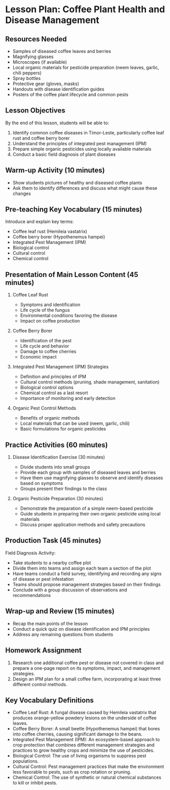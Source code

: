 # Lesson Plan: Coffee Plant Health and Disease Management

## Resources Needed
- Samples of diseased coffee leaves and berries
- Magnifying glasses
- Microscopes (if available)
- Local organic materials for pesticide preparation (neem leaves, garlic, chili peppers)
- Spray bottles
- Protective gear (gloves, masks)
- Handouts with disease identification guides
- Posters of the coffee plant lifecycle and common pests

## Lesson Objectives
By the end of this lesson, students will be able to:
1. Identify common coffee diseases in Timor-Leste, particularly coffee leaf rust and coffee berry borer
2. Understand the principles of integrated pest management (IPM)
3. Prepare simple organic pesticides using locally available materials
4. Conduct a basic field diagnosis of plant diseases

## Warm-up Activity (10 minutes)
- Show students pictures of healthy and diseased coffee plants
- Ask them to identify differences and discuss what might cause these changes

## Pre-teaching Key Vocabulary (15 minutes)
Introduce and explain key terms:
- Coffee leaf rust (Hemileia vastatrix)
- Coffee berry borer (Hypothenemus hampei)
- Integrated Pest Management (IPM)
- Biological control
- Cultural control
- Chemical control

## Presentation of Main Lesson Content (45 minutes)
1. Coffee Leaf Rust
   - Symptoms and identification
   - Life cycle of the fungus
   - Environmental conditions favoring the disease
   - Impact on coffee production

2. Coffee Berry Borer
   - Identification of the pest
   - Life cycle and behavior
   - Damage to coffee cherries
   - Economic impact

3. Integrated Pest Management (IPM) Strategies
   - Definition and principles of IPM
   - Cultural control methods (pruning, shade management, sanitation)
   - Biological control options
   - Chemical control as a last resort
   - Importance of monitoring and early detection

4. Organic Pest Control Methods
   - Benefits of organic methods
   - Local materials that can be used (neem, garlic, chili)
   - Basic formulations for organic pesticides

## Practice Activities (60 minutes)
1. Disease Identification Exercise (30 minutes)
   - Divide students into small groups
   - Provide each group with samples of diseased leaves and berries
   - Have them use magnifying glasses to observe and identify diseases based on symptoms
   - Groups present their findings to the class

2. Organic Pesticide Preparation (30 minutes)
   - Demonstrate the preparation of a simple neem-based pesticide
   - Guide students in preparing their own organic pesticide using local materials
   - Discuss proper application methods and safety precautions

## Production Task (45 minutes)
Field Diagnosis Activity:
- Take students to a nearby coffee plot
- Divide them into teams and assign each team a section of the plot
- Have teams conduct a field survey, identifying and recording any signs of disease or pest infestation
- Teams should propose management strategies based on their findings
- Conclude with a group discussion of observations and recommendations

## Wrap-up and Review (15 minutes)
- Recap the main points of the lesson
- Conduct a quick quiz on disease identification and IPM principles
- Address any remaining questions from students

## Homework Assignment
1. Research one additional coffee pest or disease not covered in class and prepare a one-page report on its symptoms, impact, and management strategies.
2. Design an IPM plan for a small coffee farm, incorporating at least three different control methods.

## Key Vocabulary Definitions
- Coffee Leaf Rust: A fungal disease caused by Hemileia vastatrix that produces orange-yellow powdery lesions on the underside of coffee leaves.
- Coffee Berry Borer: A small beetle (Hypothenemus hampei) that bores into coffee cherries, causing significant damage to the beans.
- Integrated Pest Management (IPM): An ecosystem-based approach to crop protection that combines different management strategies and practices to grow healthy crops and minimize the use of pesticides.
- Biological Control: The use of living organisms to suppress pest populations.
- Cultural Control: Pest management practices that make the environment less favorable to pests, such as crop rotation or pruning.
- Chemical Control: The use of synthetic or natural chemical substances to kill or inhibit pests.